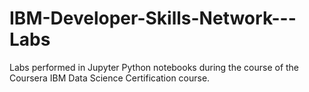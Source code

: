 # IBM-Developer-Skills-Network---Labs
Labs performed in Jupyter Python notebooks during the course of the Coursera IBM Data Science Certification course.
